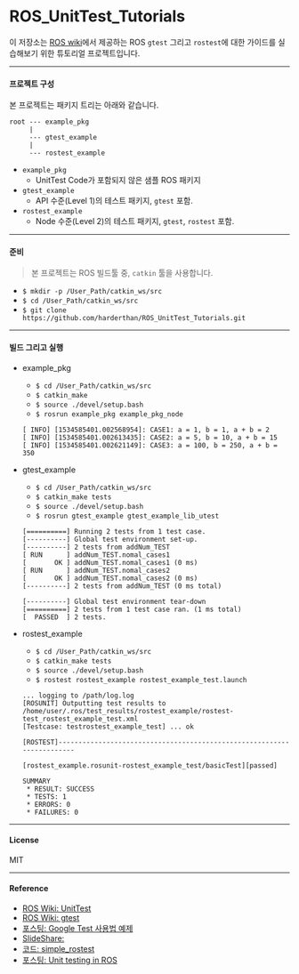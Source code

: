 # ROS_UnitTest_Tutorials

이 저장소는 [ROS wiki](http://wiki.ros.org/action/show/Quality/Tutorials/UnitTesting?action=show&redirect=UnitTesting)에서 제공하는 ROS `gtest` 그리고 `rostest`에 대한 가이드를 실습해보기 위한 튜토리얼 프로젝트입니다.

---

#### 프로젝트 구성

본 프로젝트는 패키지 트리는 아래와 같습니다.

```
root --- example_pkg
     |
     --- gtest_example
     |
     --- rostest_example
```

  * `example_pkg`
    - UnitTest Code가 포함되지 않은 샘플 ROS 패키지
  * `gtest_example`
    - API 수준(Level 1)의 테스트 패키지, `gtest` 포함.
  * `rostest_example`
    - Node 수준(Level 2)의 테스트 패키지, `gtest`, `rostest` 포함.

---

#### 준비

> 본 프로젝트는 ROS 빌드툴 중, `catkin` 툴을 사용합니다.

* `$ mkdir -p /User_Path/catkin_ws/src`
* `$ cd /User_Path/catkin_ws/src`
* `$ git clone https://github.com/harderthan/ROS_UnitTest_Tutorials.git`

---

#### 빌드 그리고 실행

* example_pkg
    - `$ cd /User_Path/catkin_ws/src`
    - `$ catkin_make`
    - `$ source ./devel/setup.bash`
    - `$ rosrun example_pkg example_pkg_node`

    ```console
    [ INFO] [1534585401.002568954]: CASE1: a = 1, b = 1, a + b = 2
    [ INFO] [1534585401.002613435]: CASE2: a = 5, b = 10, a + b = 15
    [ INFO] [1534585401.002621149]: CASE3: a = 100, b = 250, a + b = 350
    ```

* gtest_example
    - `$ cd /User_Path/catkin_ws/src`
    - `$ catkin_make tests`
    - `$ source ./devel/setup.bash`
    - `$ rosrun gtest_example gtest_example_lib_utest`

    ```console
    [==========] Running 2 tests from 1 test case.
    [----------] Global test environment set-up.
    [----------] 2 tests from addNum_TEST
    [ RUN      ] addNum_TEST.nomal_cases1
    [       OK ] addNum_TEST.nomal_cases1 (0 ms)
    [ RUN      ] addNum_TEST.nomal_cases2
    [       OK ] addNum_TEST.nomal_cases2 (0 ms)
    [----------] 2 tests from addNum_TEST (0 ms total)

    [----------] Global test environment tear-down
    [==========] 2 tests from 1 test case ran. (1 ms total)
    [  PASSED  ] 2 tests.
    ```

* rostest_example
    - `$ cd /User_Path/catkin_ws/src`
    - `$ catkin_make tests`
    - `$ source ./devel/setup.bash`
    - `$ rostest rostest_example rostest_example_test.launch`

    ```console
    ... logging to /path/log.log
    [ROSUNIT] Outputting test results to /home/user/.ros/test_results/rostest_example/rostest-test_rostest_example_test.xml
    [Testcase: testrostest_example_test] ... ok

    [ROSTEST]-----------------------------------------------------------------------

    [rostest_example.rosunit-rostest_example_test/basicTest][passed]

    SUMMARY
     * RESULT: SUCCESS
     * TESTS: 1
     * ERRORS: 0
     * FAILURES: 0
    ```

---

#### License
MIT

---

#### Reference
* [ROS Wiki: UnitTest](http://wiki.ros.org/action/show/Quality/Tutorials/UnitTesting?action=show&redirect=UnitTesting)
* [ROS Wiki: gtest](http://wiki.ros.org/gtest)
* [포스팅: Google Test 사용법 예제](https://hiseon.me/2018/06/30/google-test/)
* [SlideShare: ](https://www.slideshare.net/vgonpa/ros-testing-tutorial)
* [코드: simple_rostest](https://gitlab.com/InstitutMaupertuis/simple_rostest/blob/melodic/CMakeLists.txt)
* [포스팅: Unit testing in ROS](https://github.com/hcrlab/wiki/blob/master/software_engineering/unit_testing.md)
